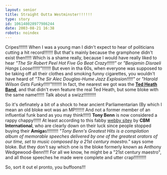 ```yaml
---
layout: senior
title: Straight Outta Westminster!!!!!!
type: story
id: 106148028977986244
date: 2003-08-21 16:38
robots: noindex
---
```

Cripes!!!!!!! When I was a young man I didn't expect to hear of politicians cutting a hit record!!!!!!! But that's mainly because the gramphone didn't exist then!!!!! Which is a shame really, because I would have really liked to hear <i>"The Sir Robert Peel Hot Five Go Beat Crazy!!!!!!"</i> or <i>"Benjamin Disraeli Hangs Loose!!!!!!"</i>!!!!!!! But even in tha 60s, when everyone was supposed to be taking off all their clothes and smoking funny cigarettes, you wouldn't have heard of <i>"The Sir Alec Douglas-Hume Jazz Explosion!!!!!"</i> or <i>"Harold Wilson Gets Funky!!!!!"</i>!!!!!!!! In fact, the nearest we got was the <b><a href="http://www.donlusher.com/site/pages/heathband.html">Ted Heath Band</a></b>, and that didn't even feature the real Ted Heath, but some bloke with the same name!!!!!! Talk about a swizz!!!!!!!!!!<p>So it's definately a bit of a shock to hear ancient Parliamentarian (By which I mean an old bloke wot was an MP!!!!!!! And not a former member of an influential funk band as you may think!!!!!) <b>Tony Benn</b> is now considered a rappy chappy!!!!!! At least according to this fabby <a href="http://www.cbm-international.co.uk/">webby sitey</a> by <b>CBM International</b>, who are clearly down on their luck since people stopped buying their <b>Amiga</b>s!!!!!!!!! <i>"Tony Benn's Greatest Hits is a compilation album of memorable speeches delivered by one of the greatest orators of our time, set to music composed by a 21st century maestro."</i> says some bloke. But they don't say which one is the bloke formerly known as Anthony Wedgewood-Benn!!!! For all we know, he might be a "21st century maestro", and all those speeches he made were complete and utter crap!!!!!!!!!!<p>So, sort it out el pronto, you buffoons!!!</p></p>